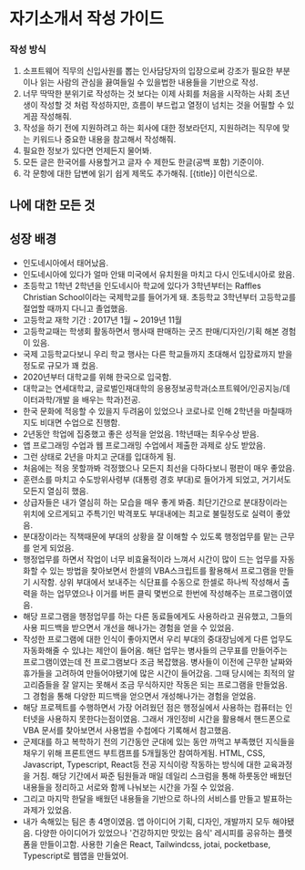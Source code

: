 # 자기소개서 작성 가이드
### 작성 방식
1. 소프트웨어 직무의 신입사원를 뽑는 인사담당자의 입장으로써 강조가 필요한 부분이나 읽는 사람의 관심을 끓여들일 수 있을법한 내용들을 기반으로 작성.
2. 너무 딱딱한 분위기로 작성하는 것 보다는 이제 사회를 처음을 시작하는 사회 초년생이 작성할 것 처럼 작성하지만, 흐름이 부드럽고 열정이 넘치는 것을 어필할 수 있게끔 작성해줘.
3. 작성을 하기 전에 지원하려고 하는 회사에 대한 정보라던지, 지원하려는 직무에 맞는 키워드나 중요한 내용을 참고해서 작성해줘.
4. 필요한 정보가 있다면 언제든지 물어봐. 
5. 모든 글은 한국어를 사용할거고 글자 수 제한도 한글(공백 포함) 기준이야.
6. 각 문항에 대한 답변에 읽기 쉽게 제목도 추가해줘. [{title}] 이런식으로.

## 나에 대한 모든 것

## 성장 배경
- 인도네시아에서 태어났음. 
- 인도네시아에 있다가 얼마 안돼 미국에서 유치원을 마치고 다시 인도네시아로 왔음. 
- 초등학고 1학년 2학년을 인도네시아 학교에 있다가 3학년부터는 Raffles Christian School이라는 국제학교를 들어가게 돼. 초등학교 3학년부터 고등학교를 절업할 때까지 다니고 졸업했음.
- 고등학교 재학 기간 : 2017년 1월 ~ 2019년 11월
- 고등학교때는 학생회 활동하면서 행사때 판매하는 굿즈 판매/디자인/기획 해본 경험이 있음.
- 국제 고등학교다보니 우리 학교 행사는 다른 학교들까지 초대해서 입장료까지 받을 정도로 규모가 꽤 컸음.
- 2020년부터 대학교를 위해 한국으로 입국함.
- 대학교는 연세대학교, 글로벌인재대학의 응용정보공학과(소프트웨어/인공지능/데이터과학/개발 을 배우는 학과)전공.
- 한국 문화에 적응할 수 있을지 두려움이 있었으나 코로나로 인해 2학년을 마칠때까지도 비대면 수업으로 진행함.
- 2년동안 학업에 집중했고 좋은 성적을 얻었음. 1학년때는 최우수상 받음.
- 앱 프로그래밍 수업과 웹 프로그래밍 수업에서 제출한 과제로 상도 받았음.
- 그런 상태로 2년을 마치고 군대를 입대하게 됨. 
- 처음에는 적응 못할까봐 걱정했으나 모든지 최선을 다하다보니 평판이 매우 좋았음. 
- 훈련소를 마치고 수도방위사령부 (대통령 경호 부대)로 들어가게 되었고, 거기서도 모든지 열심히 했음.
- 상급자들은 내가 열심히 하는 모습을 매우 좋게 봐줌. 최단기간으로 분대장이라는 위치에 오르게되고 주특기인 박격포도 부대내에는 최고로 불릴정도로 실력이 좋았음. 
- 분대장이라는 직책때문에 부대의 상황을 잘 이해할 수 있도록 행정업무를 맡는 근무를 얻게 되었음. 
- 행정업무를 하면서 작업이 너무 비효율적이라 느껴서 시간이 많이 드는 업무를 자동화할 수 있는 방법을 찾아보면서 한셀의 VBA스크립트를 활용해서 프로그램을 만들기 시작함. 상위 부대에서 보내주는 식단표를 수동으로 한셀로 하나씩 작성해서 출력을 하는 업무였으나 이거를 버튼 클릭 몇번으로 한번에 작성해주는 프로그램이였음.
- 해당 프로그램을 행정업무를 하는 다른 동료들에게도 사용하라고 권유했고, 그들의 사용 피드백을 받으면서 개선을 해나가는 경험을 얻을 수 있었음.
- 작성한 프로그램에 대한 인식이 좋아지면서 우리 부대의 중대장님에게 다른 업무도 자동화해줄 수 있냐는 제안이 들어옴. 해단 업무는 병사들의 근무표를 만들어주는 프로그램이였는데 전 프로그램보다 조금 복잡했음. 병사들이 이전에 근무한 날짜와 휴가들을 고려하여 만들어야됐기에 많은 시간이 들어갔음. 그때 당시에는 최적의 알고리즘들을 잘 알지는 못해서 조금 무식하지만 작동은 되는 프로그램을 만들었음. 그 경험을 통해 다양한 피드백을 얻으면서 개성해나가는 경험을 얻었음.
- 해당 프로젝트를 수행하면서 가장 어려웠던 점은 행정실에서 사용하는 컴퓨터는 인터넷을 사용하지 못한다는점이였음. 그래서 개인정비 시간을 활용해서 핸드폰으로 VBA 문서를 찾아보면서 사용법을 수첩에다 기록해서 참고했음.
- 군제대를 하고 복학하기 전의 기간동안 군대에 있는 동안 까먹고 부족했던 지식들을 채우기 위해 프론트앤드 부트캠프를 5개월동안 참여하게됨. HTML, CSS, Javascript, Typescript, React등 전공 지식이랑 작동하는 방식에 대한 교육과정을 거침. 해당 기간에서 짜준 팀원들과 매일 데일리 스크럼을 통해 하룻동안 배웠던 내용들을 정리하고 서로와 함께 나눠보는 시간을 가질 수 있었음.
- 그리고 마지막 한달을 배웠던 내용들을 기반으로 하나의 서비스를 만들고 발표하는 과제가 있었음. 
- 내가 속해있는 팀은 총 4명이였음. 앱 아이디어 기획, 디자인, 개발까지 모두 해야됐음. 다양한 아이디어가 있었으나 '건강하지만 맛있는 음식' 레시피를 공유하는 플렛폼을 만들이고함. 사용한 기술은 React, Tailwindcss, jotai, pocketbase, Typescript로 웹앱을 만들었어.

